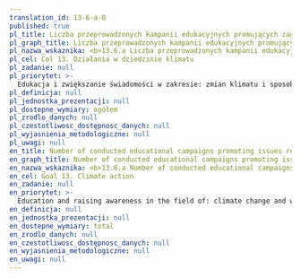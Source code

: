 ```yaml
---
translation_id: 13-6-a-0
published: true
pl_title: Liczba przeprowadzonych kampanii edukacyjnych promujących zagadnienia związane z problemem przedostawania się do środowiska przyrodniczego inwazyjnych gatunków obcych
pl_graph_title: Liczba przeprowadzonych kampanii edukacyjnych promujących zagadnienia związane z problemem przedostawania się do środowiska przyrodniczego inwazyjnych gatunków obcych
pl_nazwa_wskaznika: <b>13.6.a Liczba przeprowadzonych kampanii edukacyjnych promujących zagadnienia związane z problemem przedostawania się do środowiska przyrodniczego inwazyjnych gatunków obcych</b>
pl_cel: Cel 13. Działania w dziedzinie klimatu
pl_zadanie: null
pl_priorytet: >-
  Edukacja i zwiększanie świadomości w zakresie: zmian klimatu i sposobów minimalizowania ich skutków, wpływu inwazyjnych gatunków obcych oraz znaczenia i konieczności oszczędzania zasobów, szczególnie wody
pl_definicja: null
pl_jednostka_prezentacji: null
pl_dostepne_wymiary: ogółem
pl_zrodlo_danych: null
pl_czestotliwosc_dostępnosc_danych: null
pl_wyjasnienia_metodologiczne: null
pl_uwagi: null
en_title: Number of conducted educational campaigns promoting issues related to the problem of invasive alien species entering the natural environment
en_graph_title: Number of conducted educational campaigns promoting issues related to the problem of invasive alien species entering the natural environment
en_nazwa_wskaznika: <b>13.6.a Number of conducted educational campaigns promoting issues related to the problem of invasive alien species entering the natural environment</b>
en_cel: Goal 13. Climate action
en_zadanie: null
en_priorytet: >-
  Education and raising awareness in the field of: climate change and ways to minimize its effects, the impact of invasive alien species and the importance and necessity of saving resources, especially water
en_definicja: null
en_jednostka_prezentacji: null
en_dostepne_wymiary: total
en_zrodlo_danych: null
en_czestotliwosc_dostępnosc_danych: null
en_wyjasnienia_metodologiczne: null
en_uwagi: null
---
```

